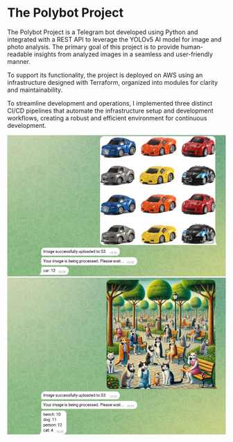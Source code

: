 # The Polybot Project

The Polybot Project is a Telegram bot developed using Python and integrated with a REST API to leverage the YOLOv5 AI model for image and photo analysis. The primary goal of this project is to provide human-readable insights from analyzed images in a seamless and user-friendly manner.

To support its functionality, the project is deployed on AWS using an infrastructure designed with Terraform, organized into modules for clarity and maintainability.

To streamline development and operations, I implemented three distinct CI/CD pipelines that automate the infrastructure setup and development workflows, creating a robust and efficient environment for continuous development.

![alt text](cars.png)
![alt text](cats.png)
